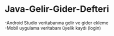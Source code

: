 # Java-Gelir-Gider-Defteri
-Android Studio veritabanına gelir ve gider ekleme <br>
-Mobil uygulama veritabanı üyelik kaydı (login)
